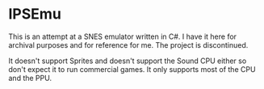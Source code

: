 # IPSEmu

This is an attempt at a SNES emulator written in C#. I have it here for archival purposes and for reference for me. The project is discontinued.

It doesn't support Sprites and doesn't support the Sound CPU either so don't expect it to run commercial games. It only supports most of the CPU and the PPU.

